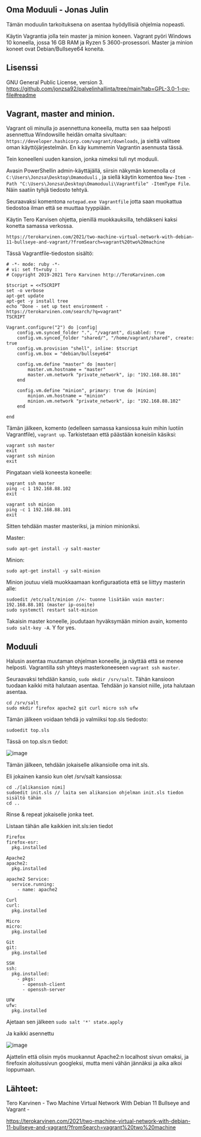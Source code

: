 ## Oma Moduuli - Jonas Julin

Tämän moduulin tarkoituksena on asentaa hyödyllisiä ohjelmia nopeasti.

Käytin Vagrantia jolla tein master ja minion koneen. Vagrant pyöri Windows 10 koneella, jossa 16 GB RAM ja Ryzen 5 3600-prosessori.
Master ja minion koneet ovat Debian/Bullseye64 koneita.

## Lisenssi

GNU General Public License, version 3.
https://github.com/jonzsa92/palvelinhallinta/tree/main?tab=GPL-3.0-1-ov-file#readme

## Vagrant, master and minion.

Vagrant oli minulla jo asennettuna koneella, mutta sen saa helposti asennettua Windowsille heidän omalta sivultaan: `https://developer.hashicorp.com/vagrant/downloads`, ja sieltä valitsee oman käyttöjärjestelmän. En käy kummemin Vagrantin asennusta tässä.

Tein koneelleni uuden kansion, jonka nimeksi tuli nyt moduuli.

Avasin PowerShellin admin-käyttäjällä, siirsin näkymän komenolla `cd C:\Users\Jonzsa\Desktop\Omamoduuli` , ja siellä käytin komentoa `New-Item -Path "C:\Users\Jonzsa\Desktop\Omamoduuli\Vagrantfile" -ItemType File`. Näin saatiin tyhjä tiedosto tehtyä.

Seuraavaksi komentona `notepad.exe Vagrantfile` jotta saan muokattua tiedostoa ilman että se muuttaa tyyppiään.

Käytin Tero Karvisen ohjetta, pienillä muokkauksilla, tehdäkseni kaksi konetta samassa verkossa. 
    
    https://terokarvinen.com/2021/two-machine-virtual-network-with-debian-11-bullseye-and-vagrant/?fromSearch=vagrant%20two%20machine

Tässä Vagrantfile-tiedoston sisältö:

    # -*- mode: ruby -*-
    # vi: set ft=ruby :
    # Copyright 2019-2021 Tero Karvinen http://TeroKarvinen.com

    $tscript = <<TSCRIPT
    set -o verbose
    apt-get update
    apt-get -y install tree
    echo "Done - set up test environment - https://terokarvinen.com/search/?q=vagrant"
    TSCRIPT

    Vagrant.configure("2") do |config|
	    config.vm.synced_folder ".", "/vagrant", disabled: true
	    config.vm.synced_folder "shared/", "/home/vagrant/shared", create: true
	    config.vm.provision "shell", inline: $tscript
	    config.vm.box = "debian/bullseye64"

	    config.vm.define "master" do |master|
		    master.vm.hostname = "master"
		    master.vm.network "private_network", ip: "192.168.88.101"
	    end

	    config.vm.define "minion", primary: true do |minion|
		    minion.vm.hostname = "minion"
		    minion.vm.network "private_network", ip: "192.168.88.102"
	    end
	
    end

Tämän jälkeen, komento (edelleen samassa kansiossa kuin mihin luotiin Vagrantfile), `vagrant up`. Tarkistetaan että päästään koneisiin käsiksi:

    vagrant ssh master
    exit
    vagrant ssh minion
    exit

Pingataan vielä koneesta koneelle:

    vagrant ssh master
    ping -c 1 192.168.88.102
    exit

    vagrant ssh minion
    ping -c 1 192.168.88.101
    exit

Sitten tehdään master masteriksi, ja minion minioniksi.

Master:

    sudo apt-get install -y salt-master

Minion:

    sudo apt-get install -y salt-minion

Minion joutuu vielä muokkaamaan konfiguraatiota että se liittyy masterin alle:

    sudoedit /etc/salt/minion //<- tuonne lisätään vain master: 192.168.88.101 (master ip-osoite)
    sudo systemctl restart salt-minion

Takaisin master koneelle, joudutaan hyväksymään minion avain, komento `sudo salt-key -A`. Y for yes.

## Moduuli

Halusin asentaa muutaman ohjelman koneelle, ja näyttää että se menee helposti. Vagrantilla ssh yhteys masterkoneeseen `vagrant ssh master`. 

Seuraavaksi tehdään kansio, `sudo mkdir /srv/salt`. Tähän kansioon tuodaan kaikki mitä halutaan asentaa. Tehdään jo kansiot niille, jota halutaan asentaa.

    cd /srv/salt
    sudo mkdir firefox apache2 git curl micro ssh ufw

Tämän jälkeen voidaan tehdä jo valmiiksi top.sls tiedosto:

    sudoedit top.sls

Tässä on top.sls:n tiedot:

![image](https://github.com/jonzsa92/palvelinhallinta/assets/106398186/5c0ad0ab-c640-4fa3-b93b-6751e777d362)



Tämän jälkeen, tehdään jokaiselle alikansiolle oma init.sls.

Eli jokainen kansio kun olet /srv/salt kansiossa:

    cd ./[alikansion nimi]
    sudoedit init.sls // laita sen alikansion ohjelman init.sls tiedon sisältö tähän
    cd ..

Rinse & repeat jokaiselle jonka teet.

Listaan tähän alle kaikkien init.sls:ien tiedot

    Firefox
    firefox-esr:
      pkg.installed

    Apache2
    apache2:
      pkg.installed

    apache2 Service:
      service.running:
        - name: apache2

    Curl
    curl:
      pkg.installed

    Micro
    micro:
      pkg.installed

    Git
    git:
      pkg.installed

    SSH
    ssh:
      pkg.installed:
        - pkgs:
          - openssh-client
          - openssh-server

    UFW
    ufw:
      pkg.installed

Ajetaan sen jälkeen `sudo salt '*' state.apply`

Ja kaikki asennettu

![image](https://github.com/jonzsa92/palvelinhallinta/assets/106398186/ae625aa0-4e1c-460b-b1d7-ee4c6afcaed7)


Ajattelin että olisin myös muokannut Apache2:n localhost sivun omaksi, ja firefoxin aloitussivun googleksi, mutta meni vähän jännäksi ja aika alkoi loppumaan.

## Lähteet:

Tero Karvinen - Two Machine Virtual Network With Debian 11 Bullseye and Vagrant -

https://terokarvinen.com/2021/two-machine-virtual-network-with-debian-11-bullseye-and-vagrant/?fromSearch=vagrant%20two%20machine
